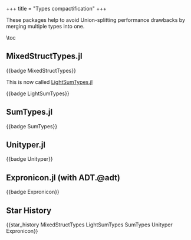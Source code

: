+++
title = "Types compactification"
+++

These packages help to avoid Union-splitting performance drawbacks by merging multiple types into one.

\toc

## MixedStructTypes.jl
{{badge MixedStructTypes}}

This is now called [LightSumTypes.jl](https://github.com/JuliaDynamics/LightSumTypes.jl)

{{badge LightSumTypes}}

## SumTypes.jl
{{badge SumTypes}}

## Unityper.jl
{{badge Unityper}}

## Expronicon.jl (with ADT.@adt)
{{badge Expronicon}}

## Star History
{{star_history MixedStructTypes LightSumTypes SumTypes Unityper Expronicon}}
